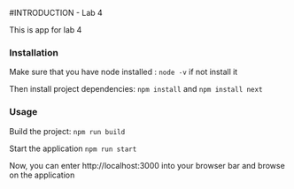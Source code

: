 #INTRODUCTION - Lab 4

This is app for lab 4

### Installation

Make sure that you have node installed : ```node -v``` if not install it

Then install project dependencies: ```npm install``` and ```npm install next```


### Usage

Build the project: ```npm run build```

Start the application ```npm run start``` 

Now, you can enter http://localhost:3000 into your browser bar and browse on the application 



